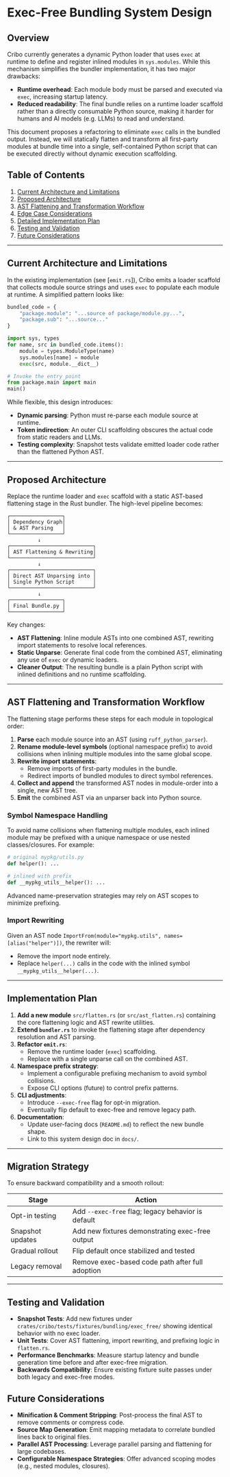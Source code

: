 # Exec-Free Bundling System Design

## Overview

Cribo currently generates a dynamic Python loader that uses `exec` at runtime to define and register inlined modules in `sys.modules`. While this mechanism simplifies the bundler implementation, it has two major drawbacks:

- **Runtime overhead**: Each module body must be parsed and executed via `exec`, increasing startup latency.
- **Reduced readability**: The final bundle relies on a runtime loader scaffold rather than a directly consumable Python source, making it harder for humans and AI models (e.g. LLMs) to read and understand.

This document proposes a refactoring to eliminate `exec` calls in the bundled output. Instead, we will statically flatten and transform all first-party modules at bundle time into a single, self-contained Python script that can be executed directly without dynamic execution scaffolding.

## Table of Contents

1. [Current Architecture and Limitations](#current-architecture-and-limitations)
2. [Proposed Architecture](#proposed-architecture)
3. [AST Flattening and Transformation Workflow](#ast-flattening-and-transformation-workflow)
4. [Edge Case Considerations](#edge-case-considerations)
5. [Detailed Implementation Plan](#detailed-implementation-plan)
6. [Testing and Validation](#testing-and-validation)
7. [Future Considerations](#future-considerations)

---

## Current Architecture and Limitations

In the existing implementation (see [`emit.rs`]), Cribo emits a loader scaffold that collects module source strings and uses `exec` to populate each module at runtime. A simplified pattern looks like:

```python
bundled_code = {
    "package.module": "...source of package/module.py...",
    "package.sub": "...source..."
}

import sys, types
for name, src in bundled_code.items():
    module = types.ModuleType(name)
    sys.modules[name] = module
    exec(src, module.__dict__)

# Invoke the entry point
from package.main import main
main()
```

While flexible, this design introduces:

- **Dynamic parsing**: Python must re-parse each module source at runtime.
- **Token indirection**: An outer CLI scaffolding obscures the actual code from static readers and LLMs.
- **Testing complexity**: Snapshot tests validate emitted loader code rather than the flattened Python AST.

---

## Proposed Architecture

Replace the runtime loader and `exec` scaffold with a static AST-based flattening stage in the Rust bundler. The high-level pipeline becomes:

```text
┌─────────────────┐
│ Dependency Graph│
│ & AST Parsing   │
└─────────────────┘
          ↓
┌───────────────────────────┐
│ AST Flattening & Rewriting│
└───────────────────────────┘
          ↓
┌───────────────────────────┐
│ Direct AST Unparsing into │
│ Single Python Script      │
└───────────────────────────┘
          ↓
┌─────────────────┐
│ Final Bundle.py │
└─────────────────┘
```

Key changes:

- **AST Flattening**: Inline module ASTs into one combined AST, rewriting import statements to resolve local references.
- **Static Unparse**: Generate final code from the combined AST, eliminating any use of `exec` or dynamic loaders.
- **Cleaner Output**: The resulting bundle is a plain Python script with inlined definitions and no runtime scaffolding.

---

## AST Flattening and Transformation Workflow

The flattening stage performs these steps for each module in topological order:

1. **Parse** each module source into an AST (using `ruff_python_parser`).
2. **Rename module-level symbols** (optional namespace prefix) to avoid collisions when inlining multiple modules into the same global scope.
3. **Rewrite import statements**:
   - Remove imports of first-party modules in the bundle.
   - Redirect imports of bundled modules to direct symbol references.
4. **Collect and append** the transformed AST nodes in module-order into a single, new AST tree.
5. **Emit** the combined AST via an unparser back into Python source.

### Symbol Namespace Handling

To avoid name collisions when flattening multiple modules, each inlined module may be prefixed with a unique namespace or use nested classes/closures. For example:

```python
# original mypkg/utils.py
def helper(): ...

# inlined with prefix
def __mypkg_utils__helper(): ...
```

Advanced name-preservation strategies may rely on AST scopes to minimize prefixing.

### Import Rewriting

Given an AST node `ImportFrom(module="mypkg.utils", names=[alias("helper")])`, the rewriter will:

- Remove the import node entirely.
- Replace `helper(...)` calls in the code with the inlined symbol `__mypkg_utils__helper(...)`.

---

## Implementation Plan

1. **Add a new module** `src/flatten.rs` (or `src/ast_flatten.rs`) containing the core flattening logic and AST rewrite utilities.
2. **Extend `bundler.rs`** to invoke the flattening stage after dependency resolution and AST parsing.
3. **Refactor `emit.rs`**:
   - Remove the runtime loader (`exec`) scaffolding.
   - Replace with a single unparse call on the combined AST.
4. **Namespace prefix strategy**:
   - Implement a configurable prefixing mechanism to avoid symbol collisions.
   - Expose CLI options (future) to control prefix patterns.
5. **CLI adjustments**:
   - Introduce `--exec-free` flag for opt-in migration.
   - Eventually flip default to exec-free and remove legacy path.
6. **Documentation**:
   - Update user-facing docs (`README.md`) to reflect the new bundle shape.
   - Link to this system design doc in `docs/`.

---

## Migration Strategy

To ensure backward compatibility and a smooth rollout:

| Stage            | Action                                             |
| ---------------- | -------------------------------------------------- |
| Opt-in testing   | Add `--exec-free` flag; legacy behavior is default |
| Snapshot updates | Add new fixtures demonstrating exec-free output    |
| Gradual rollout  | Flip default once stabilized and tested            |
| Legacy removal   | Remove exec-based code path after full adoption    |

---

## Testing and Validation

- **Snapshot Tests**: Add new fixtures under `crates/cribo/tests/fixtures/bundling/exec_free/` showing identical behavior with no exec loader.
- **Unit Tests**: Cover AST flattening, import rewriting, and prefixing logic in `flatten.rs`.
- **Performance Benchmarks**: Measure startup latency and bundle generation time before and after exec-free migration.
- **Backwards Compatibility**: Ensure existing fixture suite passes under both legacy and exec-free modes.

## Future Considerations

- **Minification & Comment Stripping**: Post-process the final AST to remove comments or compress code.
- **Source Map Generation**: Emit mapping metadata to correlate bundled lines back to original files.
- **Parallel AST Processing**: Leverage parallel parsing and flattening for large codebases.
- **Configurable Namespace Strategies**: Offer advanced scoping modes (e.g., nested modules, closures).
